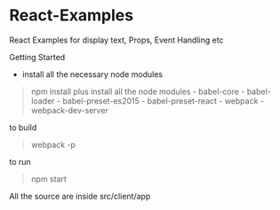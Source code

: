 # React-Examples
React Examples for display text, Props, Event Handling etc 

Getting Started

- install all the necessary node modules
> npm install
     plus install all the node modules
        - babel-core
        - babel-loader
        - babel-preset-es2015
        - babel-preset-react
        - webpack
        - webpack-dev-server
   
to build 
> webpack -p

to run 
> npm start

All the source are inside src/client/app
